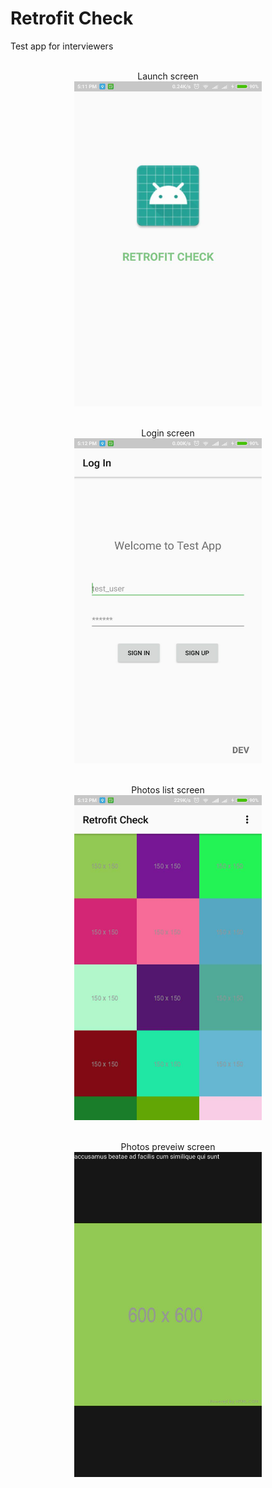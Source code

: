 # Retrofit Check
Test app for interviewers


<p align="center"> </br>Launch screen</br>
  <img width="300" height="520" src="https://github.com/theblaizen/RetrofitCheck/blob/master/images/photo_2018-09-15_17-16-56.jpg">
</p>


<p align="center"> </br>Login screen</br>
  <img width="300" height="520" src="https://github.com/theblaizen/RetrofitCheck/blob/master/images/photo_2018-09-15_17-12-45.jpg">
</p>


<p align="center"> </br>Photos list screen</br>
  <img width="300" height="520" src="https://github.com/theblaizen/RetrofitCheck/blob/master/images/photo_2018-09-15_17-16-46.jpg">
</p>


<p align="center"> </br>Photos preveiw screen</br>
  <img width="300" height="520" src="https://github.com/theblaizen/RetrofitCheck/blob/master/images/photo_2018-09-15_17-16-33.jpg">
</p>
